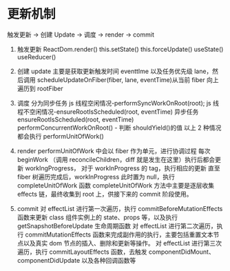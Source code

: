 # 更新机制

触发更新 -> 创建 Update -> 调度 -> render -> commit

1. 触发更新
   ReactDom.render()
   this.setState()
   this.forceUpdate()
   useState()
   useReducer()

2. 创建 update
   主要是获取更新触发时间 eventtIme 以及任务优先级 lane，然后调用 scheduleUpdateOnFiber(fiber, lane, eventTime)从当前 fiber 向上遍历到 rootFiber

3. 调度
   分为同步任务
   js 线程空闲情况-performSyncWorkOnRoot(root);
   js 线程不空闲情况-ensureRootIsScheduled(root, eventTime)
   异步任务
   ensureRootIsScheduled(root, eventTime)
   performConcurrentWorkOnRoot() - 判断 shouldYield()的值
   以上 2 种情况都会执行 performUnitOfWork()

4. render
   performUnitOfWork 中会以 fiber 作为单元，进行协调过程
   每次 beginWork （调用 reconcileChildren，diff 就是发生在这里）执行后都会更新 workIngProgress， 对于 workInProgress 的 tag，执行相应的更新
   直至 fiber 树遍历完成后，workInProgress 此时置为 null，执行 completeUnitOfWork 函数
   completeUnitOfWork 方法中主要是逐层收集 effects 链，最终收集到 root 上，供接下来的 commit 阶段使用。

5. commit
   对 effectList 进行第一次遍历，执行 commitBeforeMutationEffects 函数来更新 class 组件实例上的 state、props 等，以及执行 getSnapshotBeforeUpdate 生命周期函数
   对 effectList 进行第二次遍历，执行 commitMutationEffects 函数来完成副作用的执行，主要包括重置文本节点以及真实 dom 节点的插入、删除和更新等操作。
   对 effectList 进行第三次遍历，执行 commitLayoutEffects 函数，去触发 componentDidMount、componentDidUpdate 以及各种回调函数等

